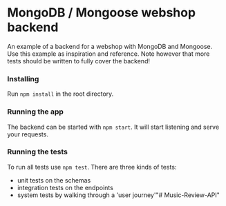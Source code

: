 # MongoDB / Mongoose webshop backend

An example of a backend for a webshop with MongoDB and Mongoose. Use this example as inspiration and reference. Note however that more tests should be written to fully cover the backend!

### Installing

Run `npm install` in the root directory.

### Running the app

The backend can be started with `npm start`. It will start listening and serve your requests.

### Running the tests

To run all tests use `npm test`. There are three kinds of tests:
- unit tests on the schemas
- integration tests on the endpoints
- system tests by walking through a 'user journey'"# Music-Review-API" 
